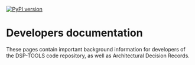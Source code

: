 [![PyPI version](https://badge.fury.io/py/dsp-tools.svg)](https://badge.fury.io/py/dsp-tools)

# Developers documentation

These pages contain important background information 
for developers of the DSP-TOOLS code repository, 
as well as Architectural Decision Records.
